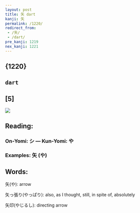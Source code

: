 ```yaml
---
layout: post
title: 矢 dart
kanji: 矢
permalink: /1220/
redirect_from:
 - /矢/
 - /dart/
pre_kanji: 1219
nex_kanji: 1221
---
```


## {1220}

## `dart`

## [5]

<div class="stroke"><img src="E79FA2.png" /></div>

## Reading:

### On-Yomi: シ &mdash; Kun-Yomi: や

### Examples: 矢 (や)

## Words:

矢(や): arrow

矢っ張り(やっぱり): also, as I thought, still, in spite of, absolutely

矢印(やじるし): directing arrow
